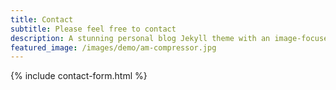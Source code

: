 ```yaml
---
title: Contact
subtitle: Please feel free to contact
description: A stunning personal blog Jekyll theme with an image-focused design.
featured_image: /images/demo/am-compressor.jpg
---
```


{% include contact-form.html %}

